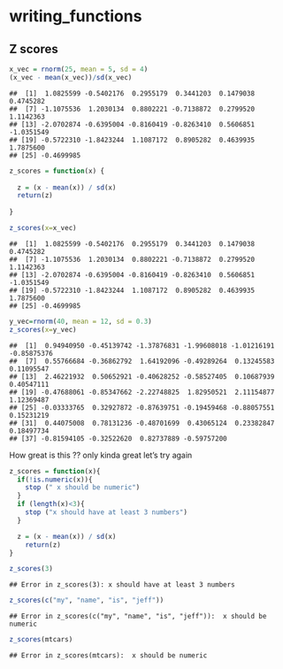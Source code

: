 writing\_functions
================

## Z scores

``` r
x_vec = rnorm(25, mean = 5, sd = 4)
(x_vec - mean(x_vec))/sd(x_vec)
```

    ##  [1]  1.0825599 -0.5402176  0.2955179  0.3441203  0.1479038  0.4745282
    ##  [7] -1.1075536  1.2030134  0.8802221 -0.7138872  0.2799520  1.1142363
    ## [13] -2.0702874 -0.6395004 -0.8160419 -0.8263410  0.5606851 -1.0351549
    ## [19] -0.5722310 -1.8423244  1.1087172  0.8905282  0.4639935  1.7875600
    ## [25] -0.4699985

``` r
z_scores = function(x) {
  
  z = (x - mean(x)) / sd(x)
  return(z)
  
}

z_scores(x=x_vec)
```

    ##  [1]  1.0825599 -0.5402176  0.2955179  0.3441203  0.1479038  0.4745282
    ##  [7] -1.1075536  1.2030134  0.8802221 -0.7138872  0.2799520  1.1142363
    ## [13] -2.0702874 -0.6395004 -0.8160419 -0.8263410  0.5606851 -1.0351549
    ## [19] -0.5722310 -1.8423244  1.1087172  0.8905282  0.4639935  1.7875600
    ## [25] -0.4699985

``` r
y_vec=rnorm(40, mean = 12, sd = 0.3)
z_scores(x=y_vec)
```

    ##  [1]  0.94940950 -0.45139742 -1.37876831 -1.99608018 -1.01216191 -0.85875376
    ##  [7]  0.55766684 -0.36862792  1.64192096 -0.49289264  0.13245583  0.11095547
    ## [13]  2.46221932  0.50652921 -0.40628252 -0.58527405  0.10687939  0.40547111
    ## [19] -0.47688061 -0.85347662 -2.22748825  1.82950521  2.11154877  1.12369487
    ## [25] -0.03333765  0.32927872 -0.87639751 -0.19459468 -0.88057551  0.15231219
    ## [31]  0.44075008  0.78131236 -0.48701699  0.43065124  0.23382847  0.18497734
    ## [37] -0.81594105 -0.32522620  0.82737889 -0.59757200

How great is this ?? only kinda great let’s try again

``` r
z_scores = function(x){
  if(!is.numeric(x)){
    stop (" x should be numeric")
  }
  if (length(x)<3){
    stop ("x should have at least 3 numbers")
  }

  z = (x - mean(x)) / sd(x)
    return(z)
}
```

``` r
z_scores(3)
```

    ## Error in z_scores(3): x should have at least 3 numbers

``` r
z_scores(c("my", "name", "is", "jeff"))
```

    ## Error in z_scores(c("my", "name", "is", "jeff")):  x should be numeric

``` r
z_scores(mtcars)
```

    ## Error in z_scores(mtcars):  x should be numeric
